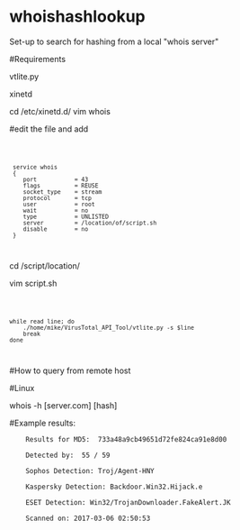 # whoishashlookup
Set-up to search for hashing from a local "whois server"

#Requirements

vtlite.py

xinetd

cd /etc/xinetd.d/
vim whois

#edit the file and add

<code>

     service whois                                                                                                         
     {                                                                                                                          
        port           = 43                                                                                              
        flags          = REUSE                                                                                           
        socket_type    = stream                                                                                          
        protocol       = tcp                                                                                             
        user           = root                                                                                            
        wait           = no                                                                                              
        type           = UNLISTED                                                                                        
        server         = /location/of/script.sh                                                                      
        disable        = no        
     } 
</code>

cd /script/location/

vim script.sh

<code>

    while read line; do
        ./home/mike/VirusTotal_API_Tool/vtlite.py -s $line
        break
    done
</code>

#How to query from remote host

#Linux

whois -h [server.com] [hash]

#Example results:

        Results for MD5:  733a48a9cb49651d72fe824ca91e8d00

        Detected by:  55 / 59

        Sophos Detection: Troj/Agent-HNY

        Kaspersky Detection: Backdoor.Win32.Hijack.e

        ESET Detection: Win32/TrojanDownloader.FakeAlert.JK

        Scanned on: 2017-03-06 02:50:53
